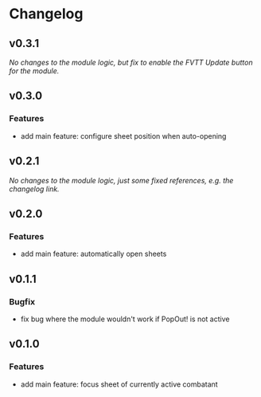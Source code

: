 # Changelog

## v0.3.1

_No changes to the module logic, but fix to enable the FVTT Update button for the module._

## v0.3.0

### Features

* add main feature: configure sheet position when auto-opening

## v0.2.1

_No changes to the module logic, just some fixed references, e.g. the changelog link._

## v0.2.0

### Features

* add main feature: automatically open sheets

## v0.1.1

### Bugfix

* fix bug where the module wouldn't work if PopOut! is not active

## v0.1.0

### Features

* add main feature: focus sheet of currently active combatant
